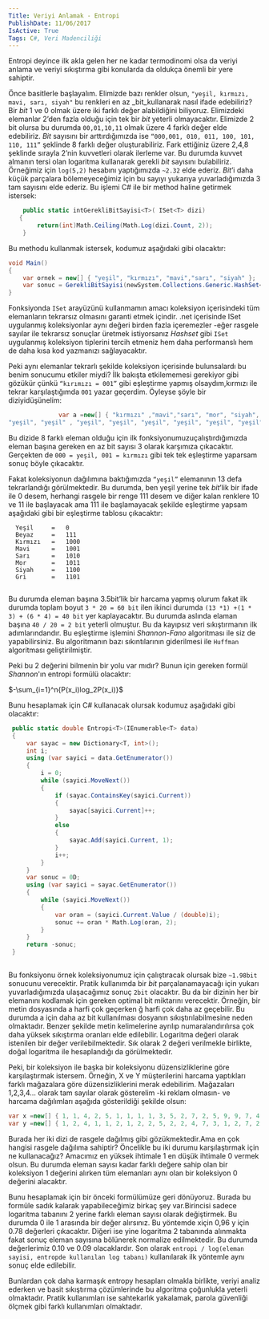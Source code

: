 ```yaml
---
Title: Veriyi Anlamak - Entropi
PublishDate: 11/06/2017
IsActive: True
Tags: C#, Veri Madenciliği
---
```

Entropi deyince ilk akla gelen her ne kadar termodinomi olsa da veriyi anlama ve veriyi sıkıştırma gibi konularda da oldukça önemli bir yere sahiptir.

Önce basitlerle başlayalım. Elimizde bazı renkler olsun, `"yeşil, kırmızı, mavi, sarı, siyah"` bu renkleri en az _bit_kullanarak nasıl ifade edebiliriz? Bir _bit_  1 ve 0 olmak üzere iki farklı değer alabildiğini biliyoruz. Elimizdeki elemanlar 2’den fazla olduğu için tek bir _bit_ yeterli olmayacaktır. Elimizde 2 bit olursa bu durumda `00,01,10,11` olmak üzere 4 farklı değer elde edebiliriz. _Bit_ sayısını bir arttırdığımızda ise `“000,001, 010, 011, 100, 101, 110, 111”` şeklinde 8 farklı değer oluşturabiliriz. Fark ettiğiniz üzere 2,4,8 şeklinde sırayla 2’nin kuvvetleri olarak ilerleme var. Bu durumda kuvvet almanın tersi olan logaritma kullanarak gerekli _bit_ sayısını bulabiliriz. Örneğimiz için `log(5,2)` hesabını yaptığımızda `~2.32` elde ederiz. _Bit_’i daha küçük parçalara bölemeyeceğimiz için bu sayıyı yukarıya yuvarladığımızda 3 tam sayısını elde ederiz. Bu işlemi C# ile bir method haline getirmek istersek:

```csharp
    public static intGerekliBitSayisi<T>( ISet<T> dizi)
   {
	    return(int)Math.Ceiling(Math.Log(dizi.Count, 2));
    }
```



Bu methodu kullanmak istersek, kodumuz aşağıdaki gibi olacaktır:

```csharp
void Main()
{
	var ornek = new[] { "yeşil", "kırmızı", "mavi","sarı", "siyah" };
	var sonuc = GerekliBitSayisi(newSystem.Collections.Generic.HashSet<string>(ornek));
}

```



Fonksiyonda `ISet` arayüzünü kullanmamın amacı koleksiyon içerisindeki tüm elemanların tekrarsız olmasını garanti etmek içindir. .net içerisinde ISet uygulanmış koleksiyonlar aynı değeri birden fazla içeremezler -eğer rasgele sayılar ile tekrarsız sonuçlar üretmek istiyorsanız _Hashset_ gibi `ISet` uygulanmış koleksiyon tiplerini tercih etmeniz hem daha performanslı hem de daha kısa kod yazmanızı sağlayacaktır. 

Peki aynı elemanlar tekrarlı şekilde koleksiyon içerisinde bulunsalardı bu benim sonucumu etkiler miydi? İlk bakışta etkilememesi gerekiyor gibi gözükür çünkü  `“kırımızı = 001”` gibi eşleştirme yapmış olsaydım,kırmızı ile tekrar karşılaştığımda `001` yazar geçerdim. Öyleyse şöyle bir diziyidüşünelim:

```csharp
              var a =new[] { "kırmızı" ,"mavi","sarı", "mor", "siyah", "gri" ,"beyaz","yeşil","yeşil", "yeşil", "yeşil", "yeşil",
"yeşil", "yeşil" , "yeşil", "yeşil", "yeşil", "yeşil", "yeşil", "yeşil"};

```



Bu dizide 8 farklı eleman olduğu için ilk fonksiyonumuzuçalıştırdığımızda eleman başına gereken en az bit sayısı 3 olarak karşımıza çıkacaktır. Gerçekten de `000 = yeşil, 001 = kırmızı` gibi tek tek eşleştirme yaparsam sonuç böyle çıkacaktır.

Fakat koleksiyonun dağılımına baktığımızda `“yeşil”` elemanının 13 defa tekrarlandığı görülmektedir. Bu durumda, ben yeşil yerine tek _bit_’lik bir ifade ile 0 desem, herhangi rasgele bir renge 111 desem ve diğer kalan renklere 10 ve 11 ile başlayacak ama 111 ile başlamayacak şekilde eşleştirme yapsam aşağıdaki gibi bir eşleştirme tablosu çıkacaktır:

```
  Yeşil		=	0
  Beyaz		=	111
  Kırmızı	=	1000
  Mavi		=	1001
  Sarı		=	1010
  Mor		=	1011
  Siyah		=	1100
  Gri		=	1101
  
```



Bu durumda eleman başına 3.5bit’lik bir harcama yapmış olurum fakat ilk durumda toplam boyut `3 * 20 = 60 bit` ilen ikinci durumda `(13 *1) +(1 * 3) + (6 * 4) = 40 bit` yer kaplayacaktır. Bu durumda aslında elaman başına `40 / 20 = 2 bit` yeterli olmuştur. Bu da kayıpsız veri sıkıştırmanın ilk adımlarındandır. Bu eşleştirme işlemini _Shannon-Fano_ algoritması ile siz de yapabilirsiniz. Bu algoritmanın bazı sıkıntılarının giderilmesi ile `Huffman`   algoritması geliştirilmiştir.

Peki bu 2 değerini bilmenin bir yolu var mıdır? Bunun için gereken formül _Shannon_'ın entropi formülü olacaktır:

 $-\sum_{i=1}^n{P(x_i)log_2P(x_i)}$

Bunu hesaplamak için C# kullanacak olursak kodumuz aşağıdaki gibi olacaktır:

```csharp
 public static double Entropi<T>(IEnumerable<T> data)
 {
     var sayac = new Dictionary<T, int>();
     int i;
     using (var sayici = data.GetEnumerator())
     {
         i = 0;
         while (sayici.MoveNext())
         {
             if (sayac.ContainsKey(sayici.Current))
             {
                 sayac[sayici.Current]++;
             }
             else
             {
                 sayac.Add(sayici.Current, 1);
             }
             i++;
         }
     }
     var sonuc = 0D;
     using (var sayici = sayac.GetEnumerator())
     {
         while (sayici.MoveNext())
         {
             var oran = (sayici.Current.Value / (double)i);
             sonuc += oran * Math.Log(oran, 2);
         }
     }
     return -sonuc;
 }
 
```



Bu fonksiyonu örnek koleksiyonumuz için çalıştıracak olursak bize `~1.98bit` sonucunu verecektir. Pratik kullanımda bir _bit_ parçalanamayacağı için yukarı yuvarladığımızda  ulaşacağımız sonuç  `2bit` olacaktır. Bu da bir dizinin her bir elemanını kodlamak için gereken optimal bit miktarını verecektir. Örneğin, bir metin dosyasında a harfi çok geçerken ğ harfi çok daha az geçebilir. Bu durumda a için daha az bit kullanılması dosyanın sıkıştırılabilmesine neden olmaktadır. Benzer şekilde metin kelimelerine ayrılıp numaralandırılırsa çok daha yüksek sıkıştırma oranları elde edilebilir. Logaritma değeri olarak istenilen bir değer verilebilmektedir. Sık olarak 2 değeri verilmekle birlikte, doğal logaritma ile hesaplandığı da görülmektedir.

Peki, bir koleksiyon ile başka bir koleksiyonu düzensizliklerine göre karşılaştırmak istersem. Örneğin, X ve Y müşterilerini harcama yaptıkları farklı mağazalara göre düzensizliklerini merak edebilirim. Mağazaları 1,2,3,4… olarak tam sayılar olarak gösterelim -ki reklam olmasın- ve harcama dağılımları aşağıda gösterildiği şekilde olsun:

 ```csharp
var x =new[] { 1, 1, 4, 2, 5, 1, 1, 1, 1, 3, 5, 2, 7, 2, 5, 9, 9, 7, 4, 3, 4, 1, 3, 5, 7, 3 };
var y =new[] { 1, 2, 4, 1, 1, 2, 1, 2, 2, 5, 2, 2, 4, 7, 3, 1, 2, 7, 2, 8, 2, 2, 9, 2,1 };

 ```



Burada her iki dizi de rasgele dağılmış gibi gözükmektedir.Ama en çok hangisi rasgele dağılıma sahiptir? Öncelikle bu iki durumu karşılaştırmak için ne kullanacağız? Amacımız en yüksek ihtimale 1 en düşük ihtimale 0 vermek olsun. Bu durumda eleman sayısı kadar farklı değere sahip olan bir koleksiyon 1 değerini alırken tüm elemanları aynı olan bir koleksiyon 0 değerini alacaktır. 

Bunu hesaplamak için bir önceki formülümüze geri dönüyoruz. Burada bu formüle sadık kalarak yapabileceğimiz birkaç şey var.Birincisi sadece logaritma tabanını 2 yerine farklı eleman sayısı olarak değiştirmek. Bu durumda 0 ile 1 arasında bir değer alırsınız. Bu yöntemde xiçin 0,96 y için 0.78 değerleri çıkacaktır. Diğeri ise yine logaritma 2 tabanında alınmakta fakat sonuç eleman sayısına bölünerek normalize edilmektedir. Bu durumda değerlerimiz 0.10 ve 0.09 olacaklardır. Son olarak `entropi / log(eleman sayisi, entropde kullanılan log tabanı)` kullanılarak ilk yöntemle aynı sonuç elde edilebilir.

Bunlardan çok daha karmaşık entropy hesapları olmakla birlikte, veriyi analiz ederken ve basit sıkıştırma çözümlerinde bu algoritma çoğunlukla yeterli olmaktadır. Pratik kullanımları ise sahtekarlık yakalamak, parola güvenliği ölçmek gibi farklı kullanımları olmaktadır.

 